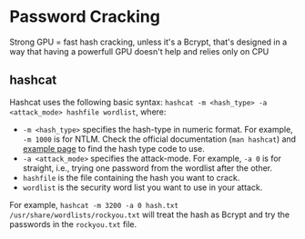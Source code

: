 # Password Cracking

Strong GPU = fast hash cracking, unless it's a Bcrypt, that's designed in a way that having a powerfull GPU doesn't help and relies only on CPU

## hashcat

Hashcat uses the following basic syntax: `hashcat -m <hash_type> -a <attack_mode> hashfile wordlist`, where:

* `-m <hash_type>` specifies the hash-type in numeric format. For example, `-m 1000` is for NTLM. Check the official documentation (`man hashcat`) and [example page](https://hashcat.net/wiki/doku.php?id=example_hashes) to find the hash type code to use.
* `-a <attack_mode>` specifies the attack-mode. For example, `-a 0` is for straight, i.e., trying one password from the wordlist after the other.
* `hashfile` is the file containing the hash you want to crack.
* `wordlist` is the security word list you want to use in your attack.

For example, `hashcat -m 3200 -a 0 hash.txt /usr/share/wordlists/rockyou.txt` will treat the hash as Bcrypt and try the passwords in the `rockyou.txt` file.

